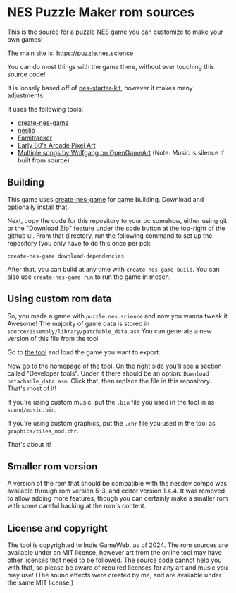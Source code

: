 # NES Puzzle Maker rom sources

This is the source for a puzzle NES game you can customize to make your own games! 

The main site is: https://puzzle.nes.science

You can do most things with the game there, without ever touching this source code!

It is loosely based off of [nes-starter-kit](https://nes-starter-kit.nes.science), 
however it makes many adjustments. 

It uses the following tools: 
* [create-nes-game](https://create-nes-game.nes.science)
* [neslib](https://shiru.untergrund.net/code.shtml)
* [Famitracker](http://famitracker.com/)
* [Early 80's Arcade Pixel Art](https://opengameart.org/content/early-80s-arcade-pixel-art-dungeonsslimes-walls-power-ups-etc)
* [Multiple songs by Wolfgang on OpenGameArt](https://opengameart.org/users/wolfgang) (Note: Music is silence if built from source)

## Building

This game uses [create-nes-game](https://create-nes-game.nes.science) for game building. Download and 
optionally install that.

Next, copy the code for this repository to your pc somehow, either using git or the "Download Zip" feature under
the code button at the top-right of the github ui. From that directory, run the following command to set up the 
repository (you only have to do this once per pc): 

```
create-nes-game download-dependencies
```

After that, you can build at any time with `create-nes-game build`. You can also use `create-nes-game run` to run
the game in mesen.

## Using custom rom data

So, you made a game with `puzzle.nes.science` and now you wanna tweak it. Awesome! The majority of game data is
stored in `source/assembly/library/patchable_data.asm` You can generate a new version of this file from the tool.

Go to [the tool](https://puzzle.nes.science) and load the game you want to export. 

Now go to the homepage of the tool. On the right side you'll see a section called "Developer tools". Under it
there should be an option: `Download patachable_data.asm`. Click that, then replace the file in this repository.
That's most of it!

If you're using custom music, put the `.bin` file you used in the tool in as `sound/music.bin`.

If you're using custom graphics, put the `.chr` file you used in the tool as `graphics/tiles_mod.chr`.

That's about it!

## Smaller rom version

A version of the rom that should be compatible with the nesdev compo was available through rom version 5-3, and
editor version 1.4.4. It was removed to allow adding more features, though you can certainly make a smaller rom
with some careful hacking at the rom's content.

## License and copyright

The tool is copyrighted to Indie GameWeb, as of 2024. The rom sources are available under an MIT license, however
art from the online tool may have other licenses that need to be followed. The source code cannot help you with that, so
please be aware of required licenses for any art and music you may use! (The sound effects were created by me, and are
available under the same MIT license.)
